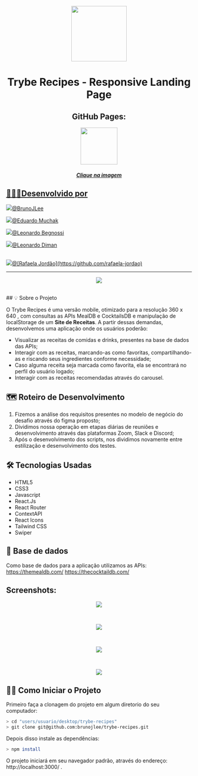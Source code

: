<p align="center"><img width='150px' src='https://github.com/brunojlee/trybe-recipes/blob/main/src/images/readmeAnimation.gif' />
<h1 align="center"> Trybe Recipes - Responsive Landing Page </h1>
<h2 align="center">GitHub Pages:</h2>
 
 <div align="center">
   <a href="https://brunojlee.github.io/trybe-recipes/" target="_blank">
    <img width='100px' src='https://github.com/brunojlee/trybe-recipes/blob/main/src/files/images/logo.svg' target="_blank" />
 </div>
 
<h5 align="center">Clique na imagem</h5>

## 👩🏾‍💻Desenvolvido por


<a href="https://www.linkedin.com/in/brunojlee/" target="_blank"><img src="https://img.shields.io/badge/-LinkedIn-%230077B5?style=for-the-badge&logo=linkedin&logoColor=white" target="_blank">@[BrunoJLee](https://github.com/brunojlee)</a>
<br>

<a href="https://www.linkedin.com/in/eduardomuchak/" target="_blank"><img src="https://img.shields.io/badge/-LinkedIn-%230077B5?style=for-the-badge&logo=linkedin&logoColor=white" target="_blank">@[Eduardo Muchak](https://github.com/eduardomuchak)</a>
<br>

<a href="https://www.linkedin.com/in/leonardo-begnossi-41580a127//" target="_blank"><img src="https://img.shields.io/badge/-LinkedIn-%230077B5?style=for-the-badge&logo=linkedin&logoColor=white" target="_blank">@[Leonardo Begnossi](https://github.com/MadOrchid)</a>
<br>

<a href="https://www.linkedin.com/in/leonardo-begnossi-41580a127//" target="_blank"><img src="https://img.shields.io/badge/-LinkedIn-%230077B5?style=for-the-badge&logo=linkedin&logoColor=white" target="_blank">@[Leonardo Diman](https://github.com/leodiman182)</a>

<br>
<a href="https://www.linkedin.com/in/jordaorafaela/" target="_blank"><img src="https://img.shields.io/badge/-LinkedIn-%230077B5?style=for-the-badge&logo=linkedin&logoColor=white" target="_blank">@[Rafaela Jordão](https://github.com/rafaela-jordao)</a> 
<br>

---
<p align="center">
  <img 
    src="./screenshots/mobile.gif"
  >
</p>
</br>
## 💡 Sobre o Projeto

O Trybe Recipes é uma versão mobile, otimizado para a resolução 360 x 640 , com consultas as APIs MealDB e CocktailsDB e manipulação de localStorage de um **Site de Receitas**.
A partir dessas demandas, desenvolvemos uma aplicação onde os usuários poderão:

- Visualizar as receitas de comidas e drinks, presentes na base de dados das APIs;
- Interagir com as receitas, marcando-as como favoritas, compartilhando-as e riscando seus ingredientes conforme necessidade;
- Caso alguma receita seja marcada como favorita, ela se encontrará no perfil do usuário logado;
- Interagir com as receitas recomendadas através do carousel.

## 🗺 Roteiro de Desenvolvimento

1. Fizemos a análise dos requisitos presentes no modelo de negócio do desafio através do figma proposto;
2. Dividimos nossa operação em etapas diárias de reuniões e desenvolvimento através das plataformas Zoom, Slack e Discord;
3. Após o desenvolvimento dos scripts, nos dividimos novamente entre estilização e desenvolvimento dos testes.

## 🛠 Tecnologias Usadas

- HTML5
- CSS3
- Javascript
- React.Js
- React Router
- ContextAPI
- React Icons
- Tailwind CSS
- Swiper

## 🎲 Base de dados

Como base de dados para a aplicação utilizamos as APIs:
https://themealdb.com/
https://thecocktaildb.com/

## Screenshots:

<p align="center">
  <img 
    src="./screenshots/loginPage.png"
  >
</p>
</br>
<p align="center">
  <img 
    src="./screenshots/explorePage.png"
  >
</p>
</br>
<p align="center">
  <img 
    src="./screenshots/profilePage.png"
  >
</p>
</br>
<p align="center">
  <img 
    src="./screenshots/recipeDetailsPage.png"
  >
</p>

## 🧙‍♂️ Como Iniciar o Projeto

Primeiro faça a clonagem do projeto em algum diretorio do seu computador:

```bash
> cd "users/usuario/desktop/trybe-recipes"
> git clone git@github.com:brunojlee/trybe-recipes.git
```

Depois disso instale as dependências:

```bash
> npm install
```

O projeto iniciará em seu navegador padrão, através do endereço: http://localhost:3000/ .